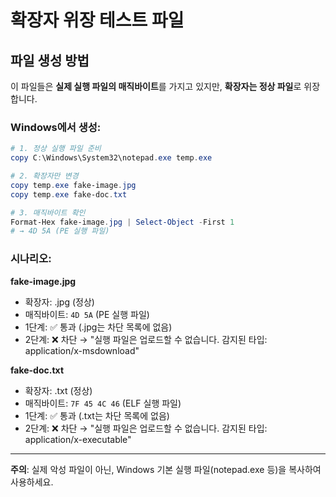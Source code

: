 # 확장자 위장 테스트 파일

## 파일 생성 방법

이 파일들은 **실제 실행 파일의 매직바이트**를 가지고 있지만, **확장자는 정상 파일**로 위장합니다.

### Windows에서 생성:

```powershell
# 1. 정상 실행 파일 준비
copy C:\Windows\System32\notepad.exe temp.exe

# 2. 확장자만 변경
copy temp.exe fake-image.jpg
copy temp.exe fake-doc.txt

# 3. 매직바이트 확인
Format-Hex fake-image.jpg | Select-Object -First 1
# → 4D 5A (PE 실행 파일)
```

### 시나리오:

**fake-image.jpg**
- 확장자: .jpg (정상)
- 매직바이트: `4D 5A` (PE 실행 파일)
- 1단계: ✅ 통과 (.jpg는 차단 목록에 없음)
- 2단계: ❌ 차단 → "실행 파일은 업로드할 수 없습니다. 감지된 타입: application/x-msdownload"

**fake-doc.txt**
- 확장자: .txt (정상)
- 매직바이트: `7F 45 4C 46` (ELF 실행 파일)
- 1단계: ✅ 통과 (.txt는 차단 목록에 없음)
- 2단계: ❌ 차단 → "실행 파일은 업로드할 수 없습니다. 감지된 타입: application/x-executable"

---

**주의**: 실제 악성 파일이 아닌, Windows 기본 실행 파일(notepad.exe 등)을 복사하여 사용하세요.

